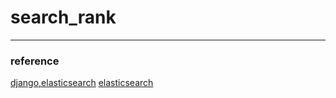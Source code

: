 # search_rank

---

### reference

[django,elasticsearch](https://blog.nerdfactory.ai/2019/04/29/django-elasticsearch-restframework.html)
[elasticsearch](https://colab.research.google.com/github/tensorflow/io/blob/master/docs/tutorials/elasticsearch.ipynb#scrollTo=4CfKVmCvwcL7)
